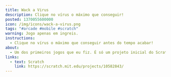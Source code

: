 ```yaml
---
title: Wack a Virus
description: Clique no vírus o máximo que conseguir!
posted: 1370055600000
icon: /img/icons/wack-a-virus.png
tags: "#arcade #mobile #scratch"
warning: Jogo apenas em ingreis.
instructions:
  - Clique no vírus o máximo que conseguir antes do tempo acabar!
about:
  - Um dos primeiros jogos que eu fiz. É só um projeto inicial do Scratch com os desenhos mudados.
links:
  - text: Scratch
    link: https://scratch.mit.edu/projects/10582843/
---
```

<scratch url="https://scratch.mit.edu/projects/10582843/"></scratch>